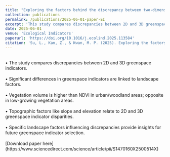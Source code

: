```yaml
---
title: "Exploring the factors behind the discrepancy between two-dimensional and three-dimensional indicators of greenspace exposure"
collection: publications
permalink: /publications/2025-06-01-paper-EI
excerpt: 'This study compares discrepancies between 2D and 3D greenspace indicators.'
date: 2025-06-01
venue: 'Ecological Indicators'
paperurl: 'https://doi.org/10.1016/j.ecolind.2025.113584'
citation: 'Su, L., Kan, Z., & Kwan, M. P. (2025). Exploring the factors behind the discrepancy between two-dimensional and three-dimensional indicators of greenspace exposure. Ecological Indicators, 175, 113584.'
---
```

<br>
• The study compares discrepancies between 2D and 3D greenspace indicators.<br>
<br>
• Significant differences in greenspace indicators are linked to landscape factors.<br>
<br>
• Vegetation volume is higher than NDVI in urban/woodland areas; opposite in low-growing vegetation areas.<br>
<br>
• Topographic factors like slope and elevation relate to 2D and 3D greenspace indicator disparities.<br>
<br>
• Specific landscape factors influencing discrepancies provide insights for future greenspace indicator selection.<br>
<br>
[Download paper here](https://www.sciencedirect.com/science/article/pii/S1470160X2500514X)

